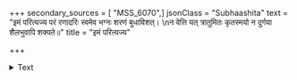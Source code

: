 +++
secondary_sources = [ "MSS_6070",]
jsonClass = "Subhaashita"
text = "इमं परित्यज्य परं रणादरिः स्वमेव भग्नः शरणं बुधाविशत्।  \nन वेत्ति यत् त्रातुमितः कृतस्मयो न दुर्गया शैलभुवापि शक्यते॥"
title = "इमं परित्यज्य"

+++

<details><summary>Text</summary>

इमं परित्यज्य परं रणादरिः स्वमेव भग्नः शरणं बुधाविशत्।  
न वेत्ति यत् त्रातुमितः कृतस्मयो न दुर्गया शैलभुवापि शक्यते॥
</details>
